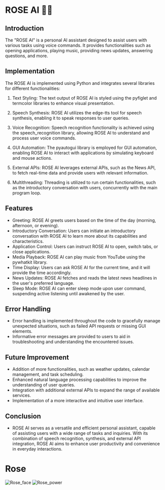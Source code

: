 # ROSE AI 🫧🌹

## Introduction

The "ROSE AI" is a personal AI assistant designed to assist users with various tasks using voice commands. It provides functionalities such as opening applications, playing music, providing news updates, answering questions, and more.

## Implementation

The ROSE AI is implemented using Python and integrates several libraries for different functionalities:

1. Text Styling: The text output of ROSE AI is styled using the pyfiglet and termcolor libraries to enhance visual presentation.

2. Speech Synthesis: ROSE AI utilizes the edge-tts tool for speech synthesis, enabling it to speak responses to user queries.

3. Voice Recognition: Speech recognition functionality is achieved using the speech_recognition library, allowing ROSE AI to understand and process user voice commands.

4. GUI Automation: The pyautogui library is employed for GUI automation, enabling ROSE AI to interact with applications by simulating keyboard and mouse actions.

5. External APIs: ROSE AI leverages external APIs, such as the News API, to fetch real-time data and provide users with relevant information.

6. Multithreading: Threading is utilized to run certain functionalities, such as the introductory conversation with users, concurrently with the main program loop.
## Features

- Greeting: ROSE AI greets users based on the time of the day (morning, afternoon, or evening).
- Introductory Conversation: Users can initiate an introductory conversation with ROSE AI to learn more about its capabilities and characteristics.
- Application Control: Users can instruct ROSE AI to open, switch tabs, or close applications.
- Media Playback: ROSE AI can play music from YouTube using the pywhatkit library.
- Time Display: Users can ask ROSE AI for the current time, and it will provide the time accordingly.
- News Updates: ROSE AI fetches and reads the latest news headlines in the user's preferred language.
- Sleep Mode: ROSE AI can enter sleep mode upon user command, suspending active listening until awakened by the user.
## Error Handling

- Error handling is implemented throughout the code to gracefully manage unexpected situations, such as failed API requests or missing GUI elements.
- Informative error messages are provided to users to aid in troubleshooting and understanding the encountered issues.
## Future Improvement

- Addition of more functionalities, such as weather updates, calendar management, and task scheduling.
- Enhanced natural language processing capabilities to improve the understanding of user queries.
- Integration with additional external APIs to expand the range of available services.
- Implementation of a more interactive and intuitive user interface.

## Conclusion

- ROSE AI serves as a versatile and efficient personal assistant, capable of assisting users with a wide range of tasks and inquiries. With its combination of speech recognition, synthesis, and external API integration, ROSE AI aims to enhance user productivity and convenience in everyday interactions.

# Rose
![Rose_face](https://github.com/shiv452/rose_ai/assets/48632755/933d3272-7ea3-45b7-9d4a-1d23eab81e8c)
![Rose_power](https://github.com/shiv452/rose_ai/assets/48632755/94bee0c3-d5e7-42c4-9f6b-e0ef63b006b6)


